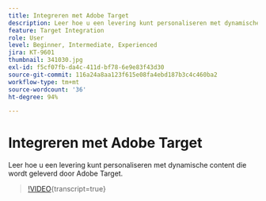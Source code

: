 ```yaml
---
title: Integreren met Adobe Target
description: Leer hoe u een levering kunt personaliseren met dynamische content die wordt geleverd door Adobe Target.
feature: Target Integration
role: User
level: Beginner, Intermediate, Experienced
jira: KT-9601
thumbnail: 341030.jpg
exl-id: f5cf07fb-da4c-411d-bf78-6e9e83f43d30
source-git-commit: 116a24a8aa123f615e08fa4ebd187b3c4c460ba2
workflow-type: tm+mt
source-wordcount: '36'
ht-degree: 94%

---
```


# Integreren met Adobe Target

Leer hoe u een levering kunt personaliseren met dynamische content die wordt geleverd door Adobe Target.

>[!VIDEO](https://video.tv.adobe.com/v/341030?quality=12&learn=on){transcript=true}
